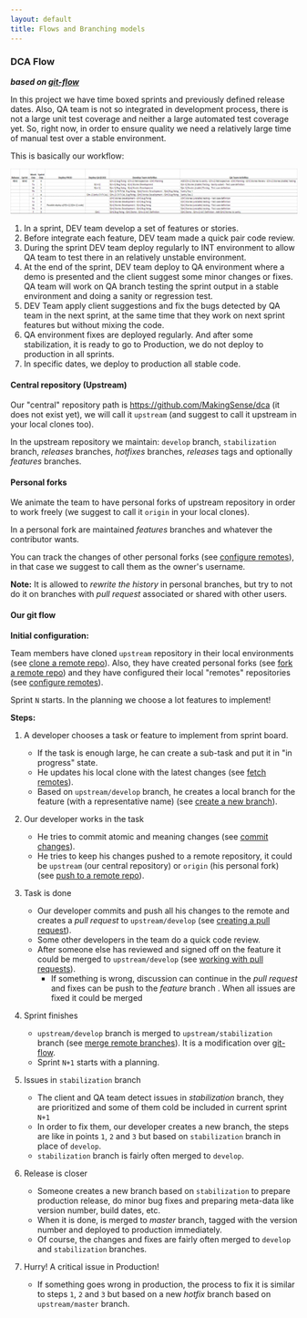 ```yaml
---
layout: default
title: Flows and Branching models
---
```


### DCA Flow

<!-- I am not sure to include the complete Project and Client name here -->

**_based on [git-flow]_**

In this project we have time boxed sprints and previously defined release dates. 
Also, QA team is not so integrated in development process, there is not a large 
unit test coverage and neither a large automated test coverage yet. So, right 
now, in order to ensure quality we need a relatively large time of manual test 
over a stable environment. 

This is basically our workflow:

![Sprint template](dca-sprint.png)

1. In a sprint, DEV team develop a set of features or stories. 
2. Before integrate each feature, DEV team made a quick pair code review.
3. During the sprint DEV team deploy regularly to INT environment to allow QA 
   team to test there in an relatively unstable environment.
4. At the end of the sprint, DEV team deploy to QA environment where a demo is 
   presented and the client suggest some minor changes or fixes. QA team will 
   work on QA branch testing the sprint output in a stable environment and doing 
   a sanity or regression test.
5. DEV Team apply client suggestions and fix the bugs detected by QA team in the 
   next sprint, at the same time that they work on next sprint features but 
   without mixing the code. 
6. QA environment fixes are deployed regularly. And after some stabilization, 
   it is ready to go to Production, we do not deploy to production in all sprints.
7. In specific dates, we deploy to production all stable code.


#### Central repository (Upstream)

Our "central" repository path is https://github.com/MakingSense/dca (it does not 
exist yet), we will call it `upstream` (and suggest to call it upstream in your 
local clones too).

In the upstream repository we maintain: `develop` branch, `stabilization` branch, 
_releases_ branches, _hotfixes_ branches, _releases_ tags and optionally 
_features_ branches.

#### Personal forks

We animate the team to have personal forks of upstream repository in order to work
freely (we suggest to call it `origin` in your local clones).

In a personal fork are maintained _features_ branches and whatever the 
contributor wants.

You can track the changes of other personal forks (see [configure remotes]), in
that case we suggest to call them as the owner's username.

**Note:** It is allowed to _rewrite the history_ in personal branches, but try 
to not do it on branches with _pull request_ associated or shared with other 
users.

#### Our git flow

**Initial configuration:** 

Team members have cloned `upstream` repository in their local environments (see [clone a remote repo]). Also, they have created 
personal forks (see [fork a remote repo]) and they have configured their local 
"remotes" repositories (see [configure remotes]). 

Sprint `N` starts. In the planning we choose a lot features to implement!

**Steps:**

1. A developer chooses a task or feature to implement from sprint board.

    * If the task is enough large, he can create a sub-task and put it in "in 
      progress" state. 
    * He updates his local clone with the latest changes (see [fetch remotes]).
    * Based on `upstream/develop` branch, he creates a local branch for the feature (with 
      a representative name) (see [create a new branch]).
	  
2. Our developer works in the task

    * He tries to commit atomic and meaning changes (see [commit changes]).
    * He tries to keep his changes pushed to a remote repository, it could be 
      `upstream` (our central repository) or `origin` (his personal fork) (see [push to a remote repo]).
	  
3. Task is done

    * Our developer commits and push all his changes to the remote and creates 
      a _pull request_ to `upstream/develop` (see [creating a pull request]).
    * Some other developers in the team do a quick code review.
    * After someone else has reviewed and signed off on the feature it could be 
      merged to `upstream/develop` (see [working with pull requests]). 
       * If something is wrong, discussion can continue in the _pull request_ and fixes can be push to the _feature_ branch . When all issues are fixed it could be 
         merged

4. Sprint finishes

    * `upstream/develop` branch is merged to  `upstream/stabilization` branch (see 
      [merge remote branches]). It is a modification over [git-flow].
    * Sprint `N+1` starts with a planning.

5. Issues in `stabilization` branch

    * The client and QA team detect issues in _stabilization_ branch, they are 
      prioritized and some of them cold be included in current sprint `N+1`
    * In order to fix them, our developer creates a new branch, the steps are 
      like in points `1`, `2` and `3` but based on `stabilization` branch in 
	  place of `develop`.
    * `stabilization` branch is fairly often merged to `develop`.

6. Release is closer

    * Someone creates a new branch based on `stabilization` to prepare production 
      release, do minor bug fixes and preparing meta-data like version number, 
	  build dates, etc.
    * When it is done, is merged to _master_ branch, tagged with the version 
      number and deployed to production immediately.
    * Of course, the changes and fixes are fairly often merged to `develop` and 
      `stabilization` branches.

7. Hurry! A critical issue in Production!

    * If something goes wrong in production, the process to fix it is similar to 
      steps `1`, `2` and `3` but based on a new _hotfix_ branch based on `upstream/master`
	  branch.

	  

[git-flow]: http://nvie.com/posts/a-successful-git-branching-model/
[clone a remote repo]: /migration-to-git/3-working-with-git/clone-remote-repo.html
[fork a remote repo]: /migration-to-git/3-working-with-git/fork-a-repo.html
[configure remotes]: /migration-to-git/3-working-with-git/configure-remotes.html
[fetch remotes]: /migration-to-git/3-working-with-git/fetch-remotes.html
[create a new branch]: /migration-to-git/3-working-with-git/create-a-new-branch.html
[commit changes]: /migration-to-git/3-working-with-git/commit-changes.html
[push to a remote repo]: /migration-to-git/3-working-with-git/push-to-a-remote-repo.html
[creating a pull request]: /migration-to-git/3-working-with-git/creating-a-pull-request.html
[working with pull requests]: /migration-to-git/3-working-with-git/working-with-pull-requests.html
[merge remote branches]: /migration-to-git/3-working-with-git/merge-remote-branches.html